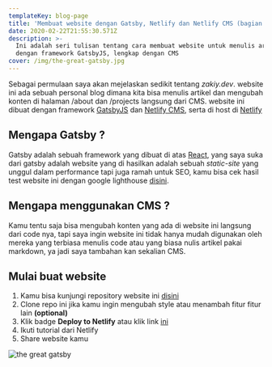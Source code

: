 ```yaml
---
templateKey: blog-page
title: 'Membuat website dengan Gatsby, Netlify dan Netlify CMS (bagian 1)'
date: 2020-02-22T21:55:30.571Z
description: >-
  Ini adalah seri tulisan tentang cara membuat website untuk menulis artikel
  dengan framework GatsbyJS, lengkap dengan CMS
cover: /img/the-great-gatsby.jpg
---
```

Sebagai permulaan saya akan mejelaskan sedikit tentang _zakiy.dev_. website ini ada sebuah personal blog dimana kita bisa menulis artikel dan mengubah konten di halaman /about dan /projects langsung dari CMS. website ini dibuat dengan framework [GatsbyJS](https://www.gatsbyjs.org/) dan [Netlify CMS](https://www.netlifycms.org/), serta di host di [Netlify](https://www.netlify.com/)

## Mengapa Gatsby ?

Gatsby adalah sebuah framework yang dibuat di atas [React](https://reactjs.org/), yang saya suka dari gatsby adalah website yang di hasilkan adalah sebuah _static-site_ yang unggul dalam performance tapi juga ramah untuk SEO, kamu bisa cek hasil test website ini dengan google lighthouse [disini](https://googlechrome.github.io/lighthouse/viewer/?psiurl=https%3A%2F%2Fwww.zakiy.dev%2F&strategy=mobile&category=performance&category=accessibility&category=best-practices&category=seo&category=pwa&utm_source=lh-chrome-ext). 

## Mengapa menggunakan CMS ?

Kamu tentu saja bisa mengubah konten yang ada di website ini langsung dari code nya, tapi saya ingin website ini tidak hanya mudah digunakan oleh mereka yang terbiasa menulis code atau yang biasa nulis artikel pakai markdown, ya jadi saya tambahan kan sekalian CMS.

## Mulai buat website

1. Kamu bisa kunjungi repository website ini [disini](https://github.com/ahmadzakiy/xblog) 
2. Clone repo ini jika kamu ingin mengubah style atau menambah fitur fitur lain **(optional)**
3. Klik badge **Deploy to Netlify** atau klik link [ini](https://app.netlify.com/start/deploy?repository=https://github.com/ahmadzakiy/xblog)
4. Ikuti tutorial dari Netlify
5. Share website kamu



![the great gatsby](/img/the-great-gatsby.jpg)
